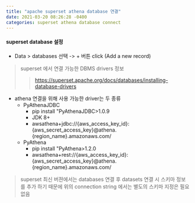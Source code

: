 ```yaml
---
title: "apache superset athena database 연결"
date: 2021-03-20 08:26:28 -0400
categories: superset athena database connect
---
```



#### superset database 설정

- Data > databases 선택 -> + 버튼 click (Add a new record)

> superset 에서 연결 가능한 DBMS drivers 정보 
>   > https://superset.apache.org/docs/databases/installing-database-drivers

- athena 연결을 위해 사용 가능한 driver는 두 종류
  - PyAthenaJDBC
    + pip install "PyAthenaJDBC>1.0.9 
    + JDK 8+
    - awsathena+jdbc://{aws_access_key_id}:{aws_secret_access_key}@athena.{region_name}.amazonaws.com/
  - PyAthena
    - pip install "PyAthena>1.2.0
    - awsathena+rest://{aws_access_key_id}:{aws_secret_access_key}@athena.{region_name}.amazonaws.com/

> superset 최신 버젼에서는 databases 연결 후 datasets 연결 시 스키마 정보를 추가 하기 때문에 위의 connection string 에서는 별도의 스키마 지정은 필요 없음

